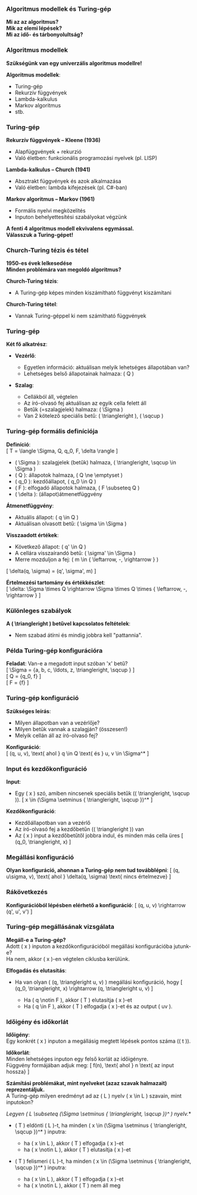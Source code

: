 ### Algoritmus modellek és Turing-gép

**Mi az az algoritmus?**  
**Mik az elemi lépések?**  
**Mi az idő- és tárbonyolultság?**

### Algoritmus modellek

**Szükségünk van egy univerzális algoritmus modellre!**  

**Algoritmus modellek**:  
- Turing-gép  
- Rekurzív függvények  
- Lambda-kalkulus  
- Markov algoritmus  
- stb.

### Turing-gép

**Rekurzív függvények – Kleene (1936)**  
- Alapfüggvények + rekurzió  
- Való életben: funkcionális programozási nyelvek (pl. LISP)  

**Lambda-kalkulus – Church (1941)**  
- Absztrakt függvények és azok alkalmazása  
- Való életben: lambda kifejezések (pl. C#-ban)  

**Markov algoritmus – Markov (1961)**  
- Formális nyelvi megközelítés  
- Inputon behelyettesítési szabályokat végzünk  

**A fenti 4 algoritmus modell ekvivalens egymással.**  
**Válasszuk a Turing-gépet!**

### Church-Turing tézis és tétel

**1950-es évek lelkesedése**  
**Minden problémára van megoldó algoritmus?**

**Church-Turing tézis**:  
- A Turing-gép képes minden kiszámítható függvényt kiszámítani  

**Church-Turing tétel**:  
- Vannak Turing-géppel ki nem számítható függvények  

### Turing-gép

**Két fő alkatrész**:
- **Vezérlő**:
  - Egyetlen információ: aktuálisan melyik lehetséges állapotában van?
  - Lehetséges belső állapotainak halmaza: \( Q \)

- **Szalag**:
  - Cellákból áll, végtelen
  - Az író-olvasó fej aktuálisan az egyik cella felett áll
  - Betűk (=szalagjelek) halmaza: \( \Sigma \)
  - Van 2 kötelező speciális betű: \( \triangleright \), \( \sqcup \)

### Turing-gép formális definíciója

**Definíció**:  
\[ T = \langle \Sigma, Q, q_0, F, \delta \rangle \]

- \( \Sigma \): szalagjelek (betűk) halmaza, \( \triangleright, \sqcup \in \Sigma \)
- \( Q \): állapotok halmaza, \( Q \ne \emptyset \)
- \( q_0 \): kezdőállapot, \( q_0 \in Q \)
- \( F \): elfogadó állapotok halmaza, \( F \subseteq Q \)
- \( \delta \): (állapot)átmenetfüggvény

**Átmenetfüggvény**:  
- Aktuális állapot: \( q \in Q \)
- Aktuálisan olvasott betű: \( \sigma \in \Sigma \)

**Visszaadott értékek**:
- Következő állapot: \( q' \in Q \)
- A cellára visszaírandó betű: \( \sigma' \in \Sigma \)
- Merre mozduljon a fej: \( m \in \{ \leftarrow, -, \rightarrow \} \)

\[ \delta(q, \sigma) = (q', \sigma', m) \]

**Értelmezési tartomány és értékkészlet**:  
\[ \delta: \Sigma \times Q \rightarrow \Sigma \times Q \times \{ \leftarrow, -, \rightarrow \} \]

### Különleges szabályok

**A \( \triangleright \) betűvel kapcsolatos feltételek**:  
- Nem szabad átírni és mindig jobbra kell "pattannia".

### Példa Turing-gép konfigurációra

**Feladat**: Van-e a megadott input szóban 'x' betű?  
\[ \Sigma = \{a, b, c, \ldots, z, \triangleright, \sqcup \} \]  
\[ Q = \{q_0, f\} \]  
\[ F = \{f\} \]

### Turing-gép konfiguráció

**Szükséges leírás**:
- Milyen állapotban van a vezérlője?
- Milyen betűk vannak a szalagján? (összesen!)
- Melyik cellán áll az író-olvasó fej?

**Konfiguráció**:  
\[ (q, u, v), \text{ ahol } q \in Q \text{ és } u, v \in \Sigma^* \]

### Input és kezdőkonfiguráció

**Input**:  
- Egy \( x \) szó, amiben nincsenek speciális betűk (\( \triangleright, \sqcup \)).
\[ x \in (\Sigma \setminus \{ \triangleright, \sqcup \})^* \]

**Kezdőkonfiguráció**:
- Kezdőállapotban van a vezérlő
- Az író-olvasó fej a kezdőbetűn (\( \triangleright \)) van
- Az \( x \) input a kezdőbetűtől jobbra indul, és minden más cella üres
\[ (q_0, \triangleright, x) \]

### Megállási konfiguráció

**Olyan konfiguráció, ahonnan a Turing-gép nem tud továbblépni**:
\[ (q, u\sigma, v), \text{ ahol } \delta(q, \sigma) \text{ nincs értelmezve} \]

### Rákövetkezés

**Konfigurációból lépésben elérhető a konfiguráció**:
\[ (q, u, v) \rightarrow (q', u', v') \]

### Turing-gép megállásának vizsgálata

**Megáll-e a Turing-gép?**  
Adott \( x \) inputon a kezdőkonfigurációból megállási konfigurációba jutunk-e?  
Ha nem, akkor \( x \)-en végtelen ciklusba kerülünk.

**Elfogadás és elutasítás**:
- Ha van olyan \( (q, \triangleright u, v) \) megállási konfiguráció, hogy
\[ (q_0, \triangleright, x) \rightarrow (q, \triangleright u, v) \]

  - Ha \( q \notin F \), akkor \( T \) elutasítja \( x \)-et
  - Ha \( q \in F \), akkor \( T \) elfogadja \( x \)-et és az output \( uv \).

### Időigény és időkorlát

**Időigény**:  
Egy konkrét \( x \) inputon a megállásig megtett lépések pontos száma (\( t \)).

**Időkorlát**:  
Minden lehetséges inputon egy felső korlát az időigényre.  
Függvény formájában adjuk meg:
\[ f(n), \text{ ahol } n \text{ az input hossza} \]

**Számítási problémákat, mint nyelveket (azaz szavak halmazait) reprezentáljuk.**  
A Turing-gép milyen eredményt ad az \( L \) nyelv \( x \in L \) szavain, mint inputokon?

**Legyen \( L \subseteq (\Sigma \setminus \{ \triangleright, \sqcup \})^* \) nyelv.**  
- \( T \) eldönti \( L \)-t, ha minden \( x \in (\Sigma \setminus \{ \triangleright, \sqcup \})^* \) inputra:
  - ha \( x \in L \), akkor \( T \) elfogadja \( x \)-et
  - ha \( x \notin L \), akkor \( T \) elutasítja \( x \)-et

- \( T \) felismeri \( L \)-t, ha minden \( x \in (\Sigma \setminus \{ \triangleright, \sqcup \})^* \) inputra:
  - ha \( x \in L \), akkor \( T \) elfogadja \( x \)-et
  - ha \( x \notin L \), akkor \( T \) nem áll meg